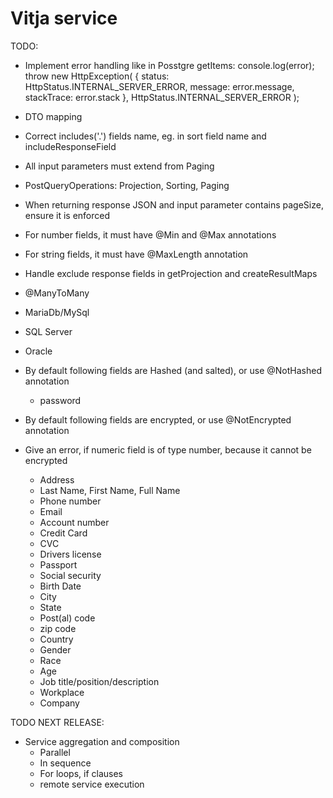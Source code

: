 # Vitja service

TODO:
- Implement error handling like in Posstgre getItems:
    console.log(error);
          throw new HttpException(
            { status: HttpStatus.INTERNAL_SERVER_ERROR, message: error.message, stackTrace: error.stack },
            HttpStatus.INTERNAL_SERVER_ERROR
          );
- DTO mapping
- Correct includes('.') fields name, eg. in sort field name and includeResponseField
- All input parameters must extend from Paging
- PostQueryOperations: Projection, Sorting, Paging
- When returning response JSON and input parameter contains pageSize, ensure it is enforced
- For number fields, it must have @Min and @Max annotations
- For string fields, it must have @MaxLength annotation 
- Handle exclude response fields in getProjection and createResultMaps
- @ManyToMany

- MariaDb/MySql
- SQL Server
- Oracle


- By default following fields are Hashed (and salted), or use @NotHashed annotation
    - password
- By default following fields are encrypted, or use @NotEncrypted annotation
- Give an error, if numeric field is of type number, because it cannot be encrypted
    - Address
    - Last Name, First Name, Full Name
    - Phone number
    - Email
    - Account number
    - Credit Card
    - CVC
    - Drivers license
    - Passport
    - Social security
    - Birth Date
    - City
    - State
    - Post(al) code
    - zip code
    - Country
    - Gender
    - Race
    - Age
    - Job title/position/description
    - Workplace
    - Company
    
TODO NEXT RELEASE:
- Service aggregation and composition
    - Parallel
    - In sequence
    - For loops, if clauses
    - remote service execution
